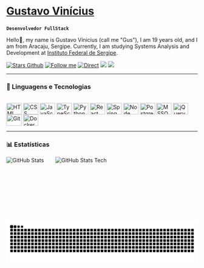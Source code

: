 # [Gustavo Vinícius]()

**`Desenvolvedor FullStack`**

Hello👋, my name is Gustavo Vínicius (call me "Gus"), I am 19 years old, and I am from Aracaju, Sergipe. Currently, I am studying Systems Analysis and Development at [Instituto Federal de Sergipe](https://www.ifs.edu.br).

<div> 
  <a href="https://github.com/gutsgon?tab=repositories&sort=stargazers" target="_blank"><img 
title="Stars Github" src="https://custom-icon-badges.demolab.com/github/stars/gutsgon?color=55960c&style=for-the-badge&labelColor=488207&logo=star&label=ESTRELAS" target="_blank"></a>
  <a href="https://github.com/gutsgon?tab=followers" target="_blank"><img title="Follow me"
src="https://custom-icon-badges.demolab.com/github/followers/gutsgon?color=236ad3&labelColor=1155ba&style=for-the-badge&logo=github&label=FOLLOWERS&logoColor=white" target="_blank"></a>
 	 <a href="https://discord.gg/WeYnrmYPQK" target="_blank"><img
title = Direct contact src="https://img.shields.io/badge/Discord-7289DA?style=for-the-badge&logo=discord&logoColor=white" target="_blank"></a> 
  <a href = "mailto:gustavogoncalves.contato1@gmail.com"><img src="https://img.shields.io/badge/-Gmail-%23333?style=for-the-badge&logo=gmail&logoColor=white" target="_blank"></a>
  <a href="https://www.linkedin.com/in/gustavo-gv" target="_blank"><img src="https://img.shields.io/badge/-LinkedIn-%230077B5?style=for-the-badge&logo=linkedin&logoColor=white" target="_blank"></a> 
  
</div>

---

### 🤖 Linguagens e Tecnologias

<div style="display: inline_block"><br>
    <img align="center"height="30"width="40"src="https://cdn.jsdelivr.net/gh/devicons/devicon@latest/icons/html5/html5-original.svg" width="40px" title="HTML"/>
    <img align="center"height="30"width="40"src="https://cdn.jsdelivr.net/gh/devicons/devicon@latest/icons/css3/css3-original.svg" width="40px" title="CSS"/>
    <img align="center"height="30"width="40"src="https://cdn.jsdelivr.net/gh/devicons/devicon@latest/icons/javascript/javascript-original.svg" width="40px" title="JavaScript"/>
    <img align="center"height="30"width="40"src="https://cdn.jsdelivr.net/gh/devicons/devicon@latest/icons/typescript/typescript-original.svg" width="40px" title="TypeScript"/>
    <img align="center"height="30"width="40"src="https://cdn.jsdelivr.net/gh/devicons/devicon@latest/icons/python/python-original.svg" width="40px" title="Python"/>
    <img align="center"height="30"width="40"src="https://cdn.jsdelivr.net/gh/devicons/devicon@latest/icons/react/react-original.svg" width="40px" title="React"/>
    <img align="center"height="30"width="40"src="https://cdn.jsdelivr.net/gh/devicons/devicon@latest/icons/spring/spring-original.svg" width="40px" title="Spring Boot"/>
    <img align="center"height="30"width="40"src="https://cdn.jsdelivr.net/gh/devicons/devicon@latest/icons/nodejs/nodejs-original.svg" width="40px" title="Node JS"/>
    <img align="center"height="30"width="40"src="https://cdn.jsdelivr.net/gh/devicons/devicon@latest/icons/postgresql/postgresql-original.svg" width="40px" title="PostgreSQL"/>
    <img align="center"height="30"width="40"src="https://cdn.jsdelivr.net/gh/devicons/devicon@latest/icons/microsoftsqlserver/microsoftsqlserver-original.svg" width="40px" title="MSSQL"/>
    <img align="center"height="30"width="40"src="https://cdn.jsdelivr.net/gh/devicons/devicon@latest/icons/jquery/jquery-original.svg" width="40px" title="jQuery"/>
    <img align="center"height="30"width="40"src="https://cdn.jsdelivr.net/gh/devicons/devicon@latest/icons/git/git-original.svg" width="40px" title="Git"/>
    <img align="center"height="30"width="40"src="https://cdn.jsdelivr.net/gh/devicons/devicon@latest/icons/docker/docker-original.svg" width="40px" title="Docker"/>
</div>


---

### 📊 Estatísticas

<div style="display: flex; flex-wrap: nowrap; align-items: center; gap: 30px;">
  <img 
    alt="GitHub Stats" 
    height="170" 
    src="https://github-readme-stats.vercel.app/api?username=gutsgon&show_icons=true&theme=tokyonight&include_all_commits=true&locale=pt-br" 
  />
  <img 
    alt="GitHub Stats Tech" 
    height="170"
    src="https://github-readme-stats.vercel.app/api/top-langs/?username=gutsgon&theme=tokyonight&layout=compact&custom_title=Tecnologias&langs_count=9" 
  />
</div>




<picture>
  <source media="(prefers-color-scheme: dark)" srcset="https://raw.githubusercontent.com/gutsgon/gutsgon/output/github-contribution-grid-snake-dark.svg">
  <source media="(prefers-color-scheme: light)" srcset="https://raw.githubusercontent.com/gutsgon/gutsgon/output/github-contribution-grid-snake.svg">
  <img alt="github contribution grid snake animation" src="https://raw.githubusercontent.com/gutsgon/gutsgon/output/github-contribution-grid-snake.svg">
</picture>

